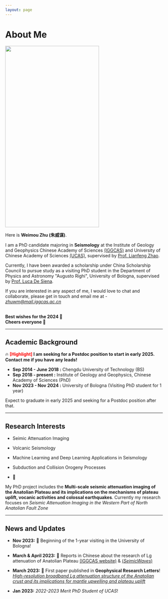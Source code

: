 ```yaml
---
layout: page
---
```


# About Me

<img src="https://weimouzhu.github.io/images/../../../images/WMZ.jpg" class="floatpic" width="300" height="580">

Here is **Weimou Zhu (朱威谋)**.

I am a PhD candidate majoring in **Seismology** at the Institute of Geology and Geophysics Chinese Academy of Sciences [(IGGCAS)](http://english.igg.cas.cn/) and University of Chinese Academy of Sciences [(UCAS)](https://www.ucas.ac.cn/), supervised by [Prof. Lianfeng Zhao](https://www.researchgate.net/profile/Lianfeng-Zhao). 

Currently, I have been awarded a scholarship under China Scholarship Council to pursue study as a visiting PhD student in the Department of Physics and Astronomy "Augusto Righi", University of Bologna, supervised by [Prof. Luca De Siena](https://www.unibo.it/sitoweb/luca.desiena2/en).

If you are interested in any aspect of me, I would love to chat and collaborate, please get in touch and email me at - *zhuwm@mail.iggcas.ac.cn*

<br>**Best wishes for the 2024 🎊**
<br>**Cheers everyone 🎉**

---
## Academic Background

🔥 **<font color='red'>[Highlight]</font> I am seeking for a Postdoc position to start in early 2025. Contact me if you have any leads!**

- **Sep 2014 - June 2018 :** Chengdu University of Technology (BS)
- **Sep 2018 - present :** Institute of Geology and Geophysics, Chinese Academy of Sciences (PhD)
- **Nov 2023 - Nov 2024 :** University of Bologna (Visiting PhD student for 1 year)

Expect to graduate in early 2025 and seeking for a Postdoc position after that.


---

## Research Interests

- Seimic Attenuation Imaging
- Volcanic Seismology
- Machine Learning and Deep Learning Applications in Seismology
- Subduction and Collision Orogeny Processes

- 🔗

My PhD project includes the **Multi-scale seismic attenuation imaging of the Anatolian Plateau and its implications on the mechanisms of plateau uplift, vocanic activities and colossal earthquakes**. Currently my research focuses on *Seismic Attenuation Imaging in the Western Part of North Anatolian Fault Zone*

---

## News and Updates


- **Nov 2023:**  🛫 Beginning of the 1-year visiting in the University of Bologna!

- **March & April 2023:** 📰 Reports in Chinese about the research of Lg attenuation of Anatolian Plateau [(IGGCAS website)](https://igg.cas.cn/xwzx/yjcg/202303/t20230329_6720093.html) & [(*SeimicWaves*)
](https://mp.weixin.qq.com/s/7GpheW4wel2JiFRbS3aX4w)

- **March 2023:** 📖 First paper published in **Geophysical Research Letters**!
  [*High-resolution broadband Lg attenuation structure of the Anatolian crust and its implications for mantle upwelling and plateau uplift*](https://doi.org/10.1029/2023GL103470)

- **Jan 2023:** *2022-2023 Merit PhD Student of UCAS*!
